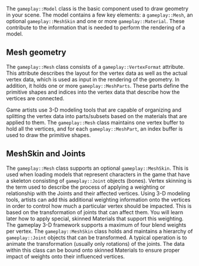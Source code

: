 The `gameplay::Model` class is the basic component used to draw geometry in your scene. The model contains a few key elements: a `gameplay::Mesh`, an optional `gameplay::MeshSkin` and one or more `gameplay::Material`. These contribute to the information that is needed to perform the rendering of a model.

## Mesh geometry

The `gameplay::Mesh` class consists of a `gameplay::VertexFormat` attribute. This attribute describes the layout for the vertex data as well as the actual vertex data, which is used as input in the rendering of the geometry. In addition, it holds one or more `gameplay::MeshParts`. These parts define the primitive shapes and indices into the vertex data that describe how the vertices are connected.

Game artists use 3-D modeling tools that are capable of organizing and splitting the vertex data into parts/subsets based on the materials that are applied to them. The `gameplay::Mesh` class maintains one vertex buffer to hold all the vertices, and for each `gameplay::MeshPart`, an index buffer is used to draw the primitive shapes.

## MeshSkin and Joints

The `gameplay::Mesh` class supports an optional `gameplay::MeshSkin`. This is used when loading models that represent characters in the game that have a skeleton consisting of `gameplay::Joint` objects (bones). 
Vertex skinning is the term used to describe the process of applying a weighting or relationship with the Joints and their affected vertices. 
Using 3-D modeling tools, artists can add this additional weighting information onto the vertices in order to control how much a particular vertex should be impacted. 
This is based on the transformation of joints that can affect them. You will learn later how to apply special, skinned Materials that support this weighting. 
The gameplay 3-D framework supports a maximum of four blend weights per vertex. The `gameplay::MeshSkin` class holds and maintains a hierarchy of `gameplay::Joint` objects that can be transformed. 
A typical operation is to animate the transformation (usually only rotations) of the joints. The data within this class can be bound onto skinned Materials to ensure proper impact of weights onto their influenced vertices.